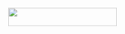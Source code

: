 </h3>

<p align="center"><a href="https://dashboard.heroku.com/new?template=https://github.com/devesh237/Shanu-music"> <img src="https://img.shields.io/badge/Deploy%20On%20Heroku-black?style=for-the-badge&logo=heroku" width="220" height="38.45"/></a></p>

</p>
